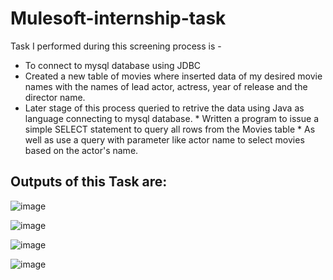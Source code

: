 # Mulesoft-internship-task

Task I performed during this screening process is -

  * To connect to mysql database using JDBC
  * Created a new table of movies where inserted data of my desired movie names with the names of lead actor, actress, year of release and the director name.
  * Later stage of this process queried to retrive the data using Java as language connecting to mysql database.
            * Written a program to issue a simple SELECT statement to query all rows from the Movies table
            * As well as use a query with parameter like actor name to select movies based on the actor's name.

## Outputs of this Task are:

![image](https://user-images.githubusercontent.com/68914280/140058322-a0dce5c2-6a4c-4832-afee-5f8eeefca128.png)

![image](https://user-images.githubusercontent.com/68914280/140058374-f1788a1d-40de-41ee-a680-adcc799347e3.png)

![image](https://user-images.githubusercontent.com/68914280/140058692-ab30d825-896d-43a6-af63-abbaabed44fb.png)

![image](https://user-images.githubusercontent.com/68914280/140058541-f4b1de37-d619-4df5-b54c-e452e453b087.png)
